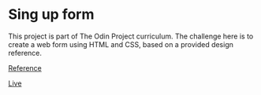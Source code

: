 # Sing up form

This project is part of The Odin Project curriculum. The challenge here is to create a web form using HTML and CSS, based on a provided design reference.

[Reference](https://www.theodinproject.com/lessons/node-path-intermediate-html-and-css-sign-up-form)

[Live](https://bernardo-mcosta.github.io/sing-up-form/)
